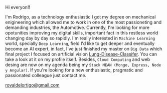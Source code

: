 Hi everyon!!

I'm Rodrigo, as a technology enthusiastic I got my degree on mechanical enigineering which allowed me to work in one of the most passioneting and demanding industries, the Automotive. 
Currently, I'm looking for more opotunities improving my digital skills, important fact in this restless world changing day by day so rapidly. I'm really interested in `Machine Learning` world, specially `Deep Learning`, field I'd like to get deeper and eventually become an AI expert, in fact, I've just finished my master on `Big Data` which final project I focused on artificial vision [Lung-Disease-Classifer](https://github.com/rovaldel/TFM-Lung-Disease-Classifier). You can take a look at it on my profile itself.
Besides, `Cloud Computing` and web desing are now on my agenda being my `Stack MEAN (Mongo, Express, Node y Angular)`.
If you're looking for a new enthusiastic, pragmatic and passionated colleague just contact me. 

rovaldelortigo@gmail.com
